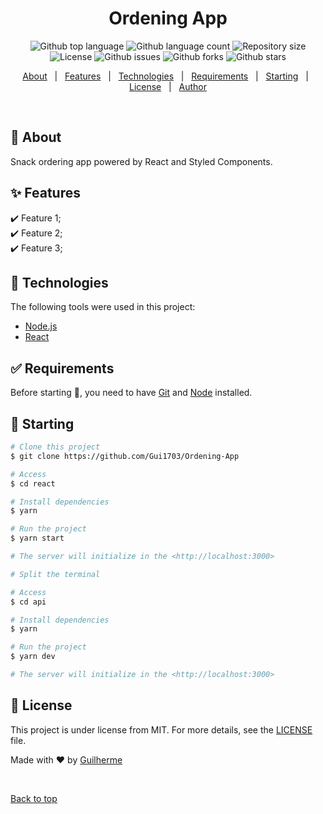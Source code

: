 <h1 align="center">Ordening App</h1>

<p align="center">
  <img alt="Github top language" src="https://img.shields.io/github/languages/top/Gui1703/Ordening-App?color=56BEB8">

  <img alt="Github language count" src="https://img.shields.io/github/languages/count/Gui1703/Ordening-App?color=56BEB8">

  <img alt="Repository size" src="https://img.shields.io/github/repo-size/Gui1703/Ordening-App?color=56BEB8">

  <img alt="License" src="https://img.shields.io/github/license/Gui1703/Ordening-App?color=56BEB8">

   <img alt="Github issues" src="https://img.shields.io/github/issues/Gui1703/Ordening-App?color=56BEB8" /> 

   <img alt="Github forks" src="https://img.shields.io/github/forks/Gui1703/Ordening-App?color=56BEB8" /> 

   <img alt="Github stars" src="https://img.shields.io/github/stars/Gui1703/Ordening-App?color=56BEB8" /> 
</p>


<p align="center">
  <a href="#dart-about">About</a> &#xa0; | &#xa0; 
  <a href="#sparkles-features">Features</a> &#xa0; | &#xa0;
  <a href="#rocket-technologies">Technologies</a> &#xa0; | &#xa0;
  <a href="#white_check_mark-requirements">Requirements</a> &#xa0; | &#xa0;
  <a href="#checkered_flag-starting">Starting</a> &#xa0; | &#xa0;
  <a href="#memo-license">License</a> &#xa0; | &#xa0;
  <a href="https://github.com/Gui1703" target="_blank">Author</a>
</p>

<br>

## :dart: About ##

Snack ordering app powered by React and Styled Components.

## :sparkles: Features ##

:heavy_check_mark: Feature 1;\
:heavy_check_mark: Feature 2;\
:heavy_check_mark: Feature 3;

## :rocket: Technologies ##

The following tools were used in this project:

- [Node.js](https://nodejs.org/en/)
- [React](https://pt-br.reactjs.org/)


## :white_check_mark: Requirements ##

Before starting :checkered_flag:, you need to have [Git](https://git-scm.com) and [Node](https://nodejs.org/en/) installed.

## :checkered_flag: Starting ##

```bash
# Clone this project
$ git clone https://github.com/Gui1703/Ordening-App

# Access
$ cd react

# Install dependencies
$ yarn

# Run the project
$ yarn start

# The server will initialize in the <http://localhost:3000>
```

```bash
# Split the terminal

# Access
$ cd api

# Install dependencies
$ yarn

# Run the project
$ yarn dev

# The server will initialize in the <http://localhost:3000>
```

## :memo: License ##

This project is under license from MIT. For more details, see the [LICENSE](LICENSE.md) file.


Made with :heart: by <a href="https://github.com/Gui1703" target="_blank">Guilherme</a>

&#xa0;

<a href="#top">Back to top</a>
